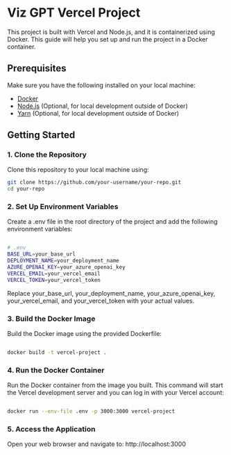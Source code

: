 # Viz GPT Vercel Project

This project is built with Vercel and Node.js, and it is containerized using Docker. This guide will help you set up and run the project in a Docker container.

## Prerequisites

Make sure you have the following installed on your local machine:

- [Docker](https://www.docker.com/)
- [Node.js](https://nodejs.org/) (Optional, for local development outside of Docker)
- [Yarn](https://yarnpkg.com/) (Optional, for local development outside of Docker)

## Getting Started

### 1. Clone the Repository

Clone this repository to your local machine using:

```bash
git clone https://github.com/your-username/your-repo.git
cd your-repo
```

### 2. Set Up Environment Variables

Create a .env file in the root directory of the project and add the following environment variables:

```bash

# .env
BASE_URL=your_base_url
DEPLOYMENT_NAME=your_deployment_name
AZURE_OPENAI_KEY=your_azure_openai_key
VERCEL_EMAIL=your_vercel_email
VERCEL_TOKEN=your_vercel_token

```

Replace your_base_url, your_deployment_name, your_azure_openai_key, your_vercel_email, and your_vercel_token with your actual values.


### 3. Build the Docker Image

Build the Docker image using the provided Dockerfile:

```bash

docker build -t vercel-project .

```

### 4. Run the Docker Container
Run the Docker container from the image you built. This command will start the Vercel development server and you can log in with your Vercel account:


```bash

docker run --env-file .env -p 3000:3000 vercel-project

```

### 5. Access the Application
Open your web browser and navigate to:
http://localhost:3000
